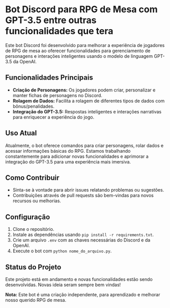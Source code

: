# Bot Discord para RPG de Mesa com GPT-3.5 entre outras funcionalidades que tera

Este bot Discord foi desenvolvido para melhorar a experiência de jogadores de RPG de mesa ao oferecer funcionalidades para gerenciamento de personagens e interações inteligentes usando o modelo de linguagem GPT-3.5 da OpenAI.

## Funcionalidades Principais

- **Criação de Personagens:** Os jogadores podem criar, personalizar e manter fichas de personagens no Discord.
- **Rolagem de Dados:** Facilita a rolagem de diferentes tipos de dados com bônus/penalidades.
- **Integração do GPT-3.5:** Respostas inteligentes e interações narrativas para enriquecer a experiência do jogo.

## Uso Atual

Atualmente, o bot oferece comandos para criar personagens, rolar dados e acessar informações básicas do RPG. Estamos trabalhando constantemente para adicionar novas funcionalidades e aprimorar a integração do GPT-3.5 para uma experiência mais imersiva.

## Como Contribuir

- Sinta-se à vontade para abrir issues relatando problemas ou sugestões.
- Contribuições através de pull requests são bem-vindas para novos recursos ou melhorias.

## Configuração

1. Clone o repositório.
2. Instale as dependências usando `pip install -r requirements.txt`.
3. Crie um arquivo `.env` com as chaves necessárias do Discord e da OpenAI.
4. Execute o bot com `python nome_do_arquivo.py`.

## Status do Projeto

Este projeto está em andamento e novas funcionalidades estão sendo desenvolvidas. Novas ideia seram sempre bem vindas!


**Nota:** Este bot é uma criação independente, para aprendizado e melhorar nosso querido RPG de mesa.
